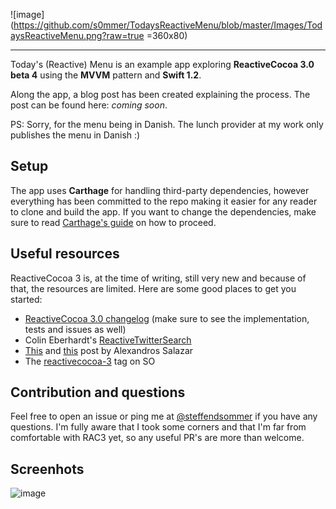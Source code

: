 ![image](https://github.com/s0mmer/TodaysReactiveMenu/blob/master/Images/TodaysReactiveMenu.png?raw=true =360x80)
***
Today's (Reactive) Menu is an example app exploring **ReactiveCocoa 3.0 beta 4** using the **MVVM** pattern and **Swift 1.2**.

Along the app, a blog post has been created explaining the process. The post can be found here: *coming soon*.

PS: Sorry, for the menu being in Danish. The lunch provider at my work only publishes the menu in Danish :)

## Setup
The app uses **Carthage** for handling third-party dependencies, however everything has been committed to the repo making it easier for any reader to clone and build the app. If you want to change the dependencies, make sure to read [Carthage's guide](https://github.com/Carthage/Carthage) on how to proceed.

## Useful resources
ReactiveCocoa 3 is, at the time of writing, still very new and because of that, the resources are limited. Here are some good places to get you started:

 - [ReactiveCocoa 3.0 changelog](https://github.com/ReactiveCocoa/ReactiveCocoa/blob/swift-development/CHANGELOG.md) (make sure to see the implementation, tests and issues as well)
 - Colin Eberhardt's [ReactiveTwitterSearch](https://github.com/ColinEberhardt/ReactiveTwitterSearch)
 - [This](http://nomothetis.svbtle.com/an-introduction-to-reactivecocoa) and [this](http://nomothetis.svbtle.com/reactivecocoa-ii-reacting-to-signals) post by Alexandros Salazar
 - The [reactivecocoa-3](http://stackoverflow.com/questions/tagged/reactive-cocoa-3) tag on SO

## Contribution and questions
Feel free to open an issue or ping me at [@steffendsommer](http://twitter.com/steffendsommer) if you have any questions. I'm fully aware that I took some corners and that I'm far from comfortable with RAC3 yet, so any useful PR's are more than welcome.


## Screenhots
![image](https://github.com/s0mmer/TodaysReactiveMenu/blob/master/Images/screenshot.png?raw=true)
